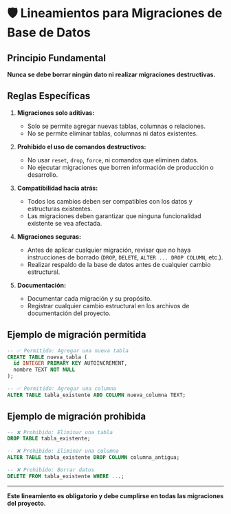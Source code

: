 # 🛡️ Lineamientos para Migraciones de Base de Datos

## Principio Fundamental

**Nunca se debe borrar ningún dato ni realizar migraciones destructivas.**

## Reglas Específicas

1. **Migraciones solo aditivas:**
   - Solo se permite agregar nuevas tablas, columnas o relaciones.
   - No se permite eliminar tablas, columnas ni datos existentes.

2. **Prohibido el uso de comandos destructivos:**
   - No usar `reset`, `drop`, `force`, ni comandos que eliminen datos.
   - No ejecutar migraciones que borren información de producción o desarrollo.

3. **Compatibilidad hacia atrás:**
   - Todos los cambios deben ser compatibles con los datos y estructuras existentes.
   - Las migraciones deben garantizar que ninguna funcionalidad existente se vea afectada.

4. **Migraciones seguras:**
   - Antes de aplicar cualquier migración, revisar que no haya instrucciones de borrado (`DROP`, `DELETE`, `ALTER ... DROP COLUMN`, etc.).
   - Realizar respaldo de la base de datos antes de cualquier cambio estructural.

5. **Documentación:**
   - Documentar cada migración y su propósito.
   - Registrar cualquier cambio estructural en los archivos de documentación del proyecto.

## Ejemplo de migración permitida

```sql
-- ✅ Permitido: Agregar una nueva tabla
CREATE TABLE nueva_tabla (
  id INTEGER PRIMARY KEY AUTOINCREMENT,
  nombre TEXT NOT NULL
);

-- ✅ Permitido: Agregar una columna
ALTER TABLE tabla_existente ADD COLUMN nueva_columna TEXT;
```

## Ejemplo de migración prohibida

```sql
-- ❌ Prohibido: Eliminar una tabla
DROP TABLE tabla_existente;

-- ❌ Prohibido: Eliminar una columna
ALTER TABLE tabla_existente DROP COLUMN columna_antigua;

-- ❌ Prohibido: Borrar datos
DELETE FROM tabla_existente WHERE ...;
```

---

**Este lineamiento es obligatorio y debe cumplirse en todas las migraciones del proyecto.** 
